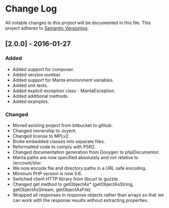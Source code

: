 # Change Log
All notable changes to this project will be documented in this file.
This project adheres to [Semantic Versioning](http://semver.org/).

## [2.0.0] - 2016-01-27
### Added
 - Added support for composer.
 - Added version number.
 - Added support for Manta environment variables.
 - Added unit tests.
 - Added explicit exception class - MantaException.
 - Added additional methods.
 - Added examples.
 
### Changed
 - Moved existing project from bitbucket to github.
 - Changed ownership to Joyent.
 - Changed license to MPLv2.
 - Broke embedded classes into separate files. 
 - Reformatted code to comply with PSR2.
 - Changed documentation generation from Doxygen to phpDocumentor. 
 - Manta paths are now specified absolutely and not relative to /account/stor.
 - We now encode file and directory paths in a URL safe encoding.
 - Minimum PHP version is now 5.6.
 - Switched client HTTP library from libcurl to guzzle.
 - Changed get method to getObjectAs* (getObjectAsString, getObjectAsStream, getObjectAsFile)
 - Wrapped all responses in response objects rather than arrays so that we can
   work with the response results without extracting properties.
